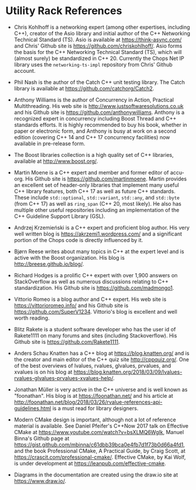 # Utility Rack References

- Chris Kohlhoff is a networking expert (among other expertises, including C++), creator of the Asio library and initial author of the C++ Networking Technical Standard (TS). Asio is available at https://think-async.com/ and Chris' Github site is https://github.com/chriskohlhoff/. Asio forms the basis for the C++ Networking Technical Standard (TS), which will (almost surely) be standardized in C++ 20. Currently the Chops Net IP library uses the `networking-ts-impl` repository from Chris' Github account.

- Phil Nash is the author of the Catch C++ unit testing library. The Catch library is available at https://github.com/catchorg/Catch2.

- Anthony Williams is the author of Concurrency in Action, Practical Multithreading. His web site is http://www.justsoftwaresolutions.co.uk and his Github site is https://github.com/anthonywilliams. Anthony is a recognized expert in concurrency including Boost Thread and C++ standards efforts. It is highly recommended to buy his book, whether in paper or electronic form, and Anthony is busy at work on a second edition (covering C++ 14 and C++ 17 concurrency facilities) now available in pre-release form.

- The Boost libraries collection is a high quality set of C++ libraries, available at http://www.boost.org/.

- Martin Moene is a C++ expert and member and former editor of accu-org. His Github site is https://github.com/martinmoene. Martin provides an excellent set of header-only libraries that implement many useful C++ library features, both C++ 17 as well as future C++ standards. These include `std::optional`, `std::variant`, `std::any`, and `std::byte` (from C++ 17) as well as `ring_span` (C++ 20, most likely). He also has multiple other useful repositories including an implementation of the C++ Guideline Support Library (GSL). 

- Andrzej Krzemieński is a C++ expert and proficient blog author. His very well written blog is https://akrzemi1.wordpress.com/ and a significant portion of the Chops code is directly influenced by it.

- Bjørn Reese writes about many topics in C++ at the expert level and is active with the Boost organization. His blog is http://breese.github.io/blog/.

- Richard Hodges is a prolific C++ expert with over 1,900 answers on StackOverflow as well as numerous discussions relating to C++ standardization. His Github site is https://github.com/madmongo1.

- Vittorio Romeo is a blog author and C++ expert. His web site is https://vittorioromeo.info/ and his Github site is https://github.com/SuperV1234. Vittorio's blog is excellent and well worth reading.

- Blitz Rakete is a student software developer who has the user id of Rakete1111 on many forums and sites (including Stackoverflow). His Github site is https://github.com/Rakete1111.

- Anders Schau Knatten has a C++ blog at https://blog.knatten.org/ and is the creator and main editor of the C++ quiz site http://cppquiz.org/. One of the best overviews of lvalues, rvalues, glvalues, prvalues, and xvalues is on his blog at https://blog.knatten.org/2018/03/09/lvalues-rvalues-glvalues-prvalues-xvalues-help/.

- Jonathan Müller is very active in the C++ universe and is well known as "foonathan". His blog is at https://foonathan.net/ and his article at http://foonathan.net/blog/2018/03/26/rvalue-references-api-guidelines.html is a must read for library designers.

- Modern CMake design is important, although not a lot of reference material is available. See Daniel Pfeifer's C++Now 2017 talk on Effective CMake at https://www.youtube.com/watch?v=bsXLMQ6WgIk, Manuel Binna's Github page at https://gist.github.com/mbinna/c61dbb39bca0e4fb7d1f73b0d66a4fd1, and the book Professional CMake, A Practical Guide, by Craig Scott, at https://crascit.com/professional-cmake/. Effective CMake, by Kai Wolf, is under development at https://leanpub.com/effective-cmake.

- Diagrams in the documentation are created using the draw.io site at https://www.draw.io/.

